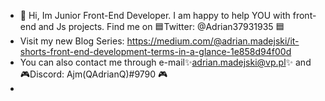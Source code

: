 - 👋 Hi, Im Junior Front-End Developer. I am happy to help YOU with front-end and Js projects. Find me on 🟦Twitter:  @Adrian37931935 🟦
- Visit my new Blog Series:  https://medium.com/@adrian.madejski/it-shorts-front-end-development-terms-in-a-glance-1e858d94f00d
-  You can also contact me through e-mail✨adrian.madejski@vp.pl✨ and 🎮Discord: Ajm(QAdrianQ)#9790 🎮
-  


